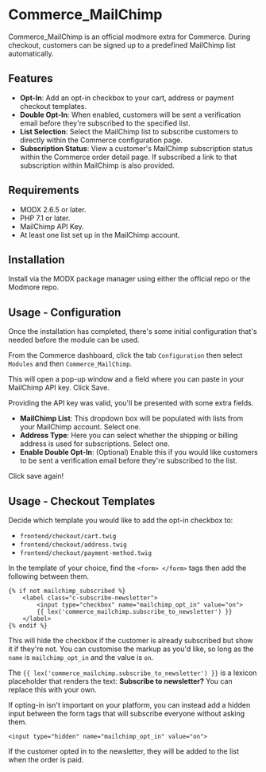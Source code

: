 # Commerce_MailChimp

Commerce_MailChimp is an official modmore extra for Commerce. During checkout, customers can be signed up to a predefined MailChimp list automatically.

Features
-

- **Opt-In**: Add an opt-in checkbox to your cart, address or payment checkout templates.
- **Double Opt-In**: When enabled, customers will be sent a verification email before they're subscribed to the specified list.
- **List Selection**: Select the MailChimp list to subscribe customers to directly within the Commerce configuration page.
- **Subscription Status**: View a customer's MailChimp subscription status within the Commerce order detail page. If subscribed a link to that subscription within MailChimp is also provided.

Requirements
-

- MODX 2.6.5 or later.
- PHP 7.1 or later.
- MailChimp API Key.
- At least one list set up in the MailChimp account.

Installation
-

Install via the MODX package manager using either the official repo or the Modmore repo.

Usage - Configuration
-

Once the installation has completed, there's some initial configuration that's needed before the module can be used.

From the Commerce dashboard, click the tab `Configuration` then select `Modules` and then `Commerce_MailChimp`.

This will open a pop-up window and a field where you can paste in your MailChimp API key. Click Save.

Providing the API key was valid, you'll be presented with some extra fields.
- **MailChimp List**: This dropdown box will be populated with lists from your MailChimp account. Select one.
- **Address Type**: Here you can select whether the shipping or billing address is used for subscriptions. Select one.
- **Enable Double Opt-In**: (Optional) Enable this if you would like customers to be sent a verification email before they're subscribed to the list.

Click save again!

Usage - Checkout Templates
-

Decide which template you would like to add the opt-in checkbox to:

- `frontend/checkout/cart.twig`
- `frontend/checkout/address.twig`
- `frontend/checkout/payment-method.twig`

In the template of your choice, find the `<form> </form>` tags then add the following between them.

```
{% if not mailchimp_subscribed %}
    <label class="c-subscribe-newsletter">
        <input type="checkbox" name="mailchimp_opt_in" value="on">
        {{ lex('commerce_mailchimp.subscribe_to_newsletter') }}
    </label>
{% endif %}
```

This will hide the checkbox if the customer is already subscribed but show it if they're not. You can customise the markup as you'd like, so long as the `name` is `mailchimp_opt_in` and the value is `on`. 

The `{{ lex('commerce_mailchimp.subscribe_to_newsletter') }}` is a lexicon placeholder that renders the text: __Subscribe to newsletter?__
You can replace this with your own.

If opting-in isn't important on your platform, you can instead add a hidden input between the form tags that will subscribe everyone without asking them.
```
<input type="hidden" name="mailchimp_opt_in" value="on">
```

If the customer opted in to the newsletter, they will be added to the list when the order is paid. 
